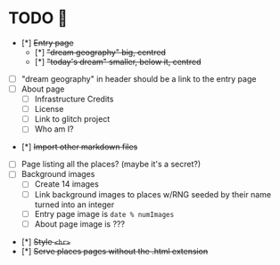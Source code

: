 # TODO 🚧

- [*] ~~Entry page~~
  - [*] ~~"dream geography" big, centred~~
  - [*] ~~"today's dream" smaller, below it, centred~~
- [ ] "dream geography" in header should be a link to the entry page
- [ ] About page
  - [ ] Infrastructure Credits
  - [ ] License
  - [ ] Link to glitch project
  - [ ] Who am I?
- [*] ~~Import other markdown files~~
- [ ] Page listing all the places? (maybe it's a secret?)
- [ ] Background images
  - [ ] Create 14 images
  - [ ] Link background images to places w/RNG seeded by their name turned into an integer
  - [ ] Entry page image is `date % numImages`
  - [ ] About page image is ???
- [*] ~~Style `<hr>`~~
- [*] ~~Serve places pages without the .html extension~~

